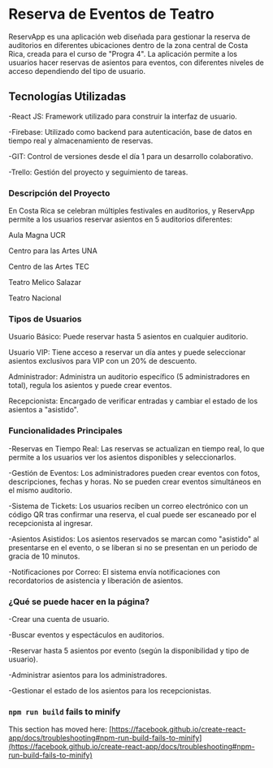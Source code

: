 # Reserva de Eventos de Teatro

ReservApp es una aplicación web diseñada para gestionar la reserva de auditorios en diferentes ubicaciones dentro de la zona central de Costa Rica, creada para el curso de "Progra 4". La aplicación permite a los usuarios hacer reservas de asientos para eventos, con diferentes niveles de acceso dependiendo del tipo de usuario.

## Tecnologías Utilizadas

-React JS: Framework utilizado para construir la interfaz de usuario.

-Firebase: Utilizado como backend para autenticación, base de datos en tiempo real y almacenamiento de reservas.

-GIT: Control de versiones desde el día 1 para un desarrollo colaborativo.

-Trello: Gestión del proyecto y seguimiento de tareas.

### Descripción del Proyecto

En Costa Rica se celebran múltiples festivales en auditorios, y ReservApp permite a los usuarios reservar asientos en 5 auditorios diferentes:

Aula Magna UCR

Centro para las Artes UNA

Centro de las Artes TEC

Teatro Melico Salazar

Teatro Nacional


### Tipos de Usuarios

Usuario Básico: Puede reservar hasta 5 asientos en cualquier auditorio.

Usuario VIP: Tiene acceso a reservar un día antes y puede seleccionar asientos exclusivos para VIP con un 20% de descuento.

Administrador: Administra un auditorio específico (5 administradores en total), regula los asientos y puede crear eventos.

Recepcionista: Encargado de verificar entradas y cambiar el estado de los asientos a "asistido".

### Funcionalidades Principales

-Reservas en Tiempo Real: Las reservas se actualizan en tiempo real, lo que permite a los usuarios ver los asientos disponibles y seleccionarlos.

-Gestión de Eventos: Los administradores pueden crear eventos con fotos, descripciones, fechas y horas. No se pueden crear eventos simultáneos en el mismo auditorio.

-Sistema de Tickets: Los usuarios reciben un correo electrónico con un código QR tras confirmar una reserva, el cual puede ser escaneado por el recepcionista al ingresar.

-Asientos Asistidos: Los asientos reservados se marcan como "asistido" al presentarse en el evento, o se liberan si no se presentan en un periodo de gracia de 10 minutos.

-Notificaciones por Correo: El sistema envía notificaciones con recordatorios de asistencia y liberación de asientos.

### ¿Qué se puede hacer en la página?

-Crear una cuenta de usuario.

-Buscar eventos y espectáculos en auditorios.

-Reservar hasta 5 asientos por evento (según la disponibilidad y tipo de usuario).

-Administrar asientos para los administradores.

-Gestionar el estado de los asientos para los recepcionistas.



### `npm run build` fails to minify

This section has moved here: [https://facebook.github.io/create-react-app/docs/troubleshooting#npm-run-build-fails-to-minify](https://facebook.github.io/create-react-app/docs/troubleshooting#npm-run-build-fails-to-minify)
